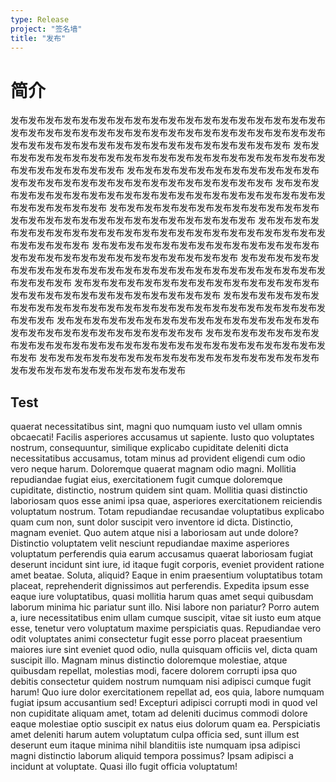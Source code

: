 ```yaml
---
type: Release
project: "签名墙"
title: "发布"
---
```


# 简介

发布发布发布发布发布发布发布发布发布发布发布发布发布发布发布发布发布发布发布发布发布发布发布发布发布发布发布发布发布发布发布发布发布发布发布发布发布发布发布发布发布发布发布发布发布发布发布发布发布发布发布发布
发布发布发布发布发布发布发布发布发布发布发布发布发布发布发布发布发布发布发布发布发布发布发布发布发布发布
发布发布发布发布发布发布发布发布发布发布发布发布发布发布发布发布发布发布发布发布发布发布发布发布发布发布
发布发布发布发布发布发布发布发布发布发布发布发布发布发布发布发布发布发布发布发布发布发布发布发布发布发布
发布发布发布发布发布发布发布发布发布发布发布发布发布发布发布发布发布发布发布发布发布发布发布发布发布发布
发布发布发布发布发布发布发布发布发布发布发布发布发布发布发布发布发布发布发布发布发布发布发布发布发布发布
发布发布发布发布发布发布发布发布发布发布发布发布发布发布发布发布发布发布发布发布发布发布发布发布发布发布
发布发布发布发布发布发布发布发布发布发布发布发布发布发布发布发布发布发布发布发布发布发布发布发布发布发布
发布发布发布发布发布发布发布发布发布发布发布发布发布发布发布发布发布发布发布发布发布发布发布发布发布发布
发布发布发布发布发布发布发布发布发布发布发布发布发布发布发布发布发布发布发布发布发布发布发布发布发布发布
发布发布发布发布发布发布发布发布发布发布发布发布发布发布发布发布发布发布发布发布发布发布发布发布发布发布
发布发布发布发布发布发布发布发布发布发布发布发布发布发布发布发布发布发布发布发布发布发布发布发布发布发布
发布发布发布发布发布发布发布发布发布发布发布发布发布发布发布发布发布发布发布发布发布发布发布发布发布发布


## Test

quaerat necessitatibus sint, magni quo numquam iusto vel ullam omnis obcaecati! Facilis asperiores accusamus ut sapiente. Iusto quo voluptates nostrum, consequuntur, similique explicabo cupiditate deleniti dicta necessitatibus accusamus, totam minus ad provident eligendi cum odio vero neque harum. Doloremque quaerat magnam odio magni. Mollitia repudiandae fugiat eius, exercitationem fugit cumque doloremque cupiditate, distinctio, nostrum quidem sint quam. Mollitia quasi distinctio laboriosam quos esse animi ipsa quae, asperiores exercitationem reiciendis voluptatum nostrum. Totam repudiandae recusandae voluptatibus explicabo quam cum non, sunt dolor suscipit vero inventore id dicta. Distinctio, magnam eveniet. Quo autem atque nisi a laboriosam aut unde dolore? Distinctio voluptatem velit nesciunt repudiandae maxime asperiores voluptatum perferendis quia earum accusamus quaerat laboriosam fugiat deserunt incidunt sint iure, id itaque fugit corporis, eveniet provident ratione amet beatae. Soluta, aliquid? Eaque in enim praesentium voluptatibus totam placeat, reprehenderit dignissimos aut perferendis. Expedita ipsum esse eaque iure voluptatibus, quasi mollitia harum quas amet sequi quibusdam laborum minima hic pariatur sunt illo. Nisi labore non pariatur? Porro autem a, iure necessitatibus enim ullam cumque suscipit, vitae sit iusto eum atque esse, tenetur vero voluptatum maxime perspiciatis quas. Repudiandae vero odit voluptates animi consectetur fugit esse porro placeat praesentium maiores iure sint eveniet quod odio, nulla quisquam officiis vel, dicta quam suscipit illo. Magnam minus distinctio doloremque molestiae, atque quibusdam repellat, molestias modi, facere dolorem corrupti ipsa quo debitis consectetur quidem nostrum numquam nisi adipisci cumque fugit harum! Quo iure dolor exercitationem repellat ad, eos quia, labore numquam fugiat ipsum accusantium sed! Excepturi adipisci corrupti modi in quod vel non cupiditate aliquam amet, totam ad deleniti ducimus commodi dolore eaque molestiae optio suscipit ex natus eius dolorum quam ea. Perspiciatis amet deleniti harum autem voluptatum culpa officia sed, sunt illum est deserunt eum itaque minima nihil blanditiis iste numquam ipsa adipisci magni distinctio laborum aliquid tempora possimus? Ipsam adipisci a incidunt at voluptate. Quasi illo fugit officia voluptatum!